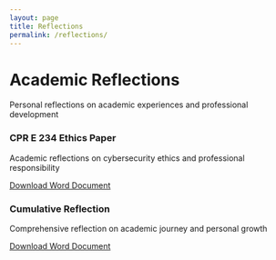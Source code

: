 ```yaml
---
layout: page
title: Reflections
permalink: /reflections/
---
```


<div class="reflections-hero">
  <h1>Academic Reflections</h1>
  <p>Personal reflections on academic experiences and professional development</p>
</div>

<div class="paper-container">
  <div class="document-viewer">
    <div class="document-placeholder">
      <i class="fas fa-file-word" style="font-size: 4rem; color: #2b579a; margin-bottom: 1rem;"></i>
      <h3>CPR E 234 Ethics Paper</h3>
      <p>Academic reflections on cybersecurity ethics and professional responsibility</p>
    </div>
    <div class="viewer-controls">
      <a href="/assets/documents/reflections/CPR%20E%20234-Final%20Paper%20JR.docx" target="_blank" class="view-cert">
        <i class="fas fa-download"></i> Download Word Document
      </a>
    </div>
  </div>
</div>

<div class="paper-container">
  <div class="document-viewer">
    <div class="document-placeholder">
      <i class="fas fa-file-word" style="font-size: 4rem; color: #2b579a; margin-bottom: 1rem;"></i>
      <h3>Cumulative Reflection</h3>
      <p>Comprehensive reflection on academic journey and personal growth</p>
    </div>
    <div class="viewer-controls">
      <a href="/assets/documents/reflections/Cumulative%20Reflection-JR.docx" target="_blank" class="view-cert">
        <i class="fas fa-download"></i> Download Word Document
      </a>
    </div>
  </div>
</div>
